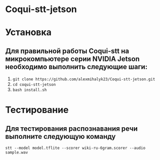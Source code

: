 # Coqui-stt-jetson
# Установка
## Для правильной работы Coqui-stt на микрокомпьютере серии NVIDIA Jetson необходимо выполнить следующие шаги:


1. `git clone https://github.com/alexmihalyk23/Coqui-stt-jetson.git`
2. `cd coqui-stt-jetson`
3. `bash install.sh`

# Тестирование

## Для тестирования распознавания речи выполните следующую команду

`stt --model model.tflite --scorer wiki-ru-6gram.scorer --audio sample.wav`
